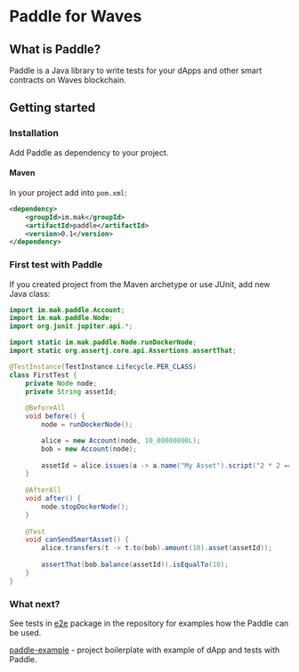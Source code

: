 # Paddle for Waves

## What is Paddle?

Paddle is a Java library to write tests for your dApps and other smart contracts on Waves blockchain.

## Getting started

### Installation

Add Paddle as dependency to your project.

#### Maven

In your project add into `pom.xml`:

```xml
<dependency>
    <groupId>im.mak</groupId>
    <artifactId>paddle</artifactId>
    <version>0.1</version>
</dependency>
```

### First test with Paddle

If you created project from the Maven archetype or use JUnit, add new Java class:

```java
import im.mak.paddle.Account;
import im.mak.paddle.Node;
import org.junit.jupiter.api.*;

import static im.mak.paddle.Node.runDockerNode;
import static org.assertj.core.api.Assertions.assertThat;

@TestInstance(TestInstance.Lifecycle.PER_CLASS)
class FirstTest {
    private Node node;
    private String assetId;
    
    @BeforeAll
    void before() {
        node = runDockerNode();

        alice = new Account(node, 10_00000000L);
        bob = new Account(node);
        
        assetId = alice.issues(a -> a.name("My Asset").script("2 * 2 == 4")).getId().toString();
    }
    
    @AfterAll
    void after() {
        node.stopDockerNode();
    }
    
    @Test
    void canSendSmartAsset() {
        alice.transfers(t -> t.to(bob).amount(10).asset(assetId));
        
        assertThat(bob.balance(assetId)).isEqualTo(10);
    }
}
```

### What next?

See tests in [e2e](https://github.com/msmolyakov/paddle/tree/master/src/test/java/im/mak/paddle/e2e) package in the repository for examples how the Paddle can be used.

[paddle-example](https://github.com/msmolyakov/paddle-example) - project boilerplate with example of dApp and tests with Paddle.
